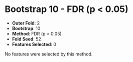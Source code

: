 # Bootstrap 10 - FDR (p < 0.05)

- **Outer Fold**: 2
- **Bootstrap**: 10
- **Method**: FDR (p < 0.05)
- **Fold Seed**: 52
- **Features Selected**: 0

No features were selected by this method.
